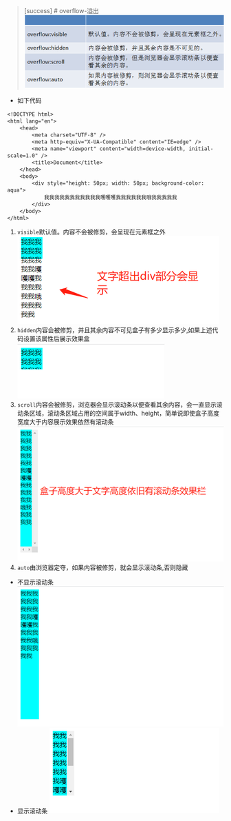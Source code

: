 >[success] # overflow-溢出
![](images/screenshot_1651993632683.png)
* 如下代码 
~~~
<!DOCTYPE html>
<html lang="en">
    <head>
        <meta charset="UTF-8" />
        <meta http-equiv="X-UA-Compatible" content="IE=edge" />
        <meta name="viewport" content="width=device-width, initial-scale=1.0" />
        <title>Document</title>
    </head>
    <body>
        <div style="height: 50px; width: 50px; background-color: aqua">
            我我我我我我我我我我我嚄嚄嚄我我我我我我哦我我我我我
        </div>
    </body>
</html>

~~~
1.  `visible`默认值。内容不会被修剪，会呈现在元素框之外 
![](images/screenshot_1651993688267.png)
2.  `hidden`内容会被修剪，并且其余内容不可见盒子有多少显示多少,如果上述代码设置该属性后展示效果盒
![](images/screenshot_1651993883451.png)
3. `scroll`内容会被修剪，浏览器会显示滚动条以便查看其余内容，会一直显示滚动条区域，滚动条区域占用的空间属于width、height，简单说即使盒子高度宽度大于内容展示效果依然有滚动条
![](images/screenshot_1651994113518.png)
4. `auto`由浏览器定夺，如果内容被修剪，就会显示滚动条,否则隐藏
* 不显示滚动条
![](images/screenshot_1651994477523.png)
* 显示滚动条
![](images/screenshot_1651994496925.png)